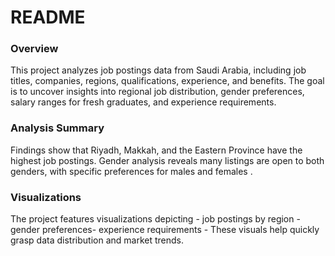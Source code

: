 # README

### Overview
This project analyzes job postings data from Saudi Arabia, including job titles, companies, regions, qualifications, experience, and benefits. The goal is to uncover insights into regional job distribution, gender preferences, salary ranges for fresh graduates, and experience requirements.

### Analysis Summary
Findings show that Riyadh, Makkah, and the Eastern Province have the highest job postings. Gender analysis reveals many listings are open to both genders, with specific preferences for males and females .

### Visualizations
The project features visualizations depicting - job postings by region - gender preferences- experience requirements -
These visuals help quickly grasp data distribution and market trends.


